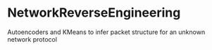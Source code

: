 # NetworkReverseEngineering
Autoencoders and KMeans to infer packet structure for an unknown network protocol
